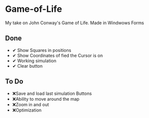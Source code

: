 # Game-of-Life
My take on John Conway's Game of Life. Made in Windwows Forms

## Done
- ✔ Show Squares in positions
- ✔ Show Coordinates of fied the Cursor is on
- ✔ Working simulation
- ✔ Clear button

## To Do
- ❌Save and load last simulation Buttons
- ❌Ability  to move around the map
- ❌Zoom in and out
- ❌Optimization